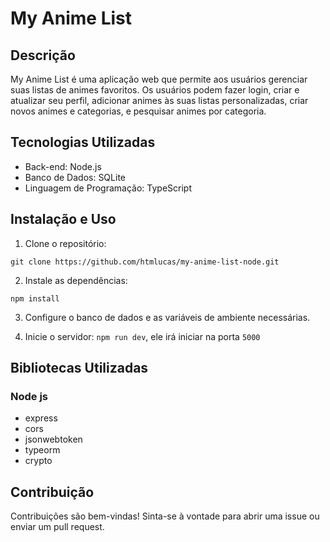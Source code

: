 # My Anime List

## Descrição
My Anime List é uma aplicação web que permite aos usuários gerenciar suas listas de animes favoritos. Os usuários podem fazer login, criar e atualizar seu perfil, adicionar animes às suas listas personalizadas, criar novos animes e categorias, e pesquisar animes por categoria.

## Tecnologias Utilizadas
- Back-end: Node.js
- Banco de Dados: SQLite
- Linguagem de Programação: TypeScript

## Instalação e Uso
1. Clone o repositório:

`git clone https://github.com/htmlucas/my-anime-list-node.git `

2. Instale as dependências:

`npm install`


3. Configure o banco de dados e as variáveis de ambiente necessárias.

4. Inicie o servidor: `npm run dev`, ele irá iniciar na porta `5000`

## Bibliotecas Utilizadas

### Node js
- express
- cors 
- jsonwebtoken
- typeorm
- crypto



## Contribuição
Contribuições são bem-vindas! Sinta-se à vontade para abrir uma issue ou enviar um pull request.
